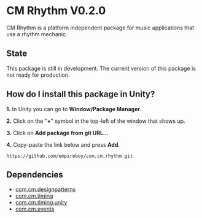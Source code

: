 # CM Rhythm V0.2.0

CM Rhythm is a platform independent package for music applications that use a rhythm mechanic.

## State

This package is still in development. The current version of this package is not ready for production.

## How do I install this package in Unity?

**1.** In Unity you can go to **Window/Package Manager**.

**2.** Click on the "**+**" symbol in the top-left of the window that shows up.

**3.** Click on **Add package from git URL...**

**4.** Copy-paste the link below and press **Add**.

`
https://github.com/empireboy/com.cm.rhythm.git
`

## Dependencies

* [com.cm.designpatterns](https://github.com/empireboy/com.cm.designpatterns)
* [com.cm.timing](https://github.com/empireboy/com.cm.timing.git)
* [com.cm.timing.unity](https://github.com/empireboy/com.cm.timing.unity.git)
* [com.cm.events](https://github.com/empireboy/com.cm.events.git)
